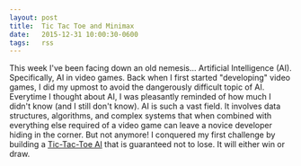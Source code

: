 ```yaml
---
layout: post
title:  Tic Tac Toe and Minimax
date:   2015-12-31 10:00:30-0600
tags:   rss
---
```


This week I've been facing down an old nemesis... Artificial Intelligence (AI). Specifically, AI in video games. Back when I first started "developing" video games, I did my upmost to avoid the dangerously difficult topic of AI. Everytime I thought about AI, I was pleasantly reminded of how much I didn't know (and I still don't know). AI is such a vast field. It involves data structures, algorithms, and complex systems that when combined with everything else required of a video game can leave a novice developer hiding in the corner. But not anymore! I conquered my first challenge by building a [Tic-Tac-Toe AI](https://github.com/jarrodparkes/tic-tac-toe) that is guaranteed not to lose. It will either win or draw.